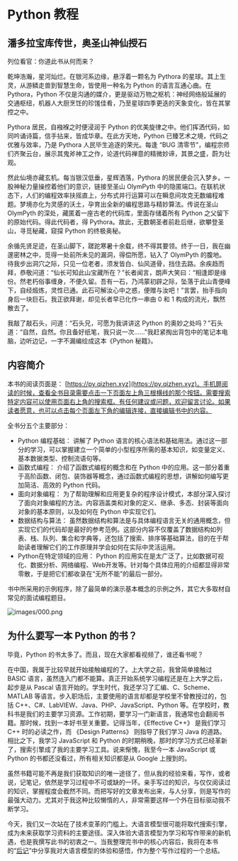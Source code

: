 # Python 教程

## 潘多拉宝库传世，奥圣山神仙授石

列位看官：你道此书从何而来？

乾坤浩瀚，星河灿烂。在银河系边缘，悬浮着一颗名为 Pythora 的星球。其上生灵，从游鳞走兽到智慧生命，皆使用一种名为 Python 的语言互通心曲。在 Pythora，Python 不仅是沟通的媒介，更是驱动万物之枢机：神经网络般延展的交通枢纽，机器人大厨烹饪的珍馐佳肴，乃至星球四季更迭的天象变化，皆在其掌控之中。

Pythora 居民，自襁褓之时便浸润于 Python 的优美旋律之中。他们挥洒代码，如同吟诵诗篇，信手拈来，皆成华章。在此方天地，Python 已臻艺术之境，代码之优雅与效率，乃是 Pythora 人民毕生追逐的荣光。每逢 “BUG 清零节”，编程宗师们齐聚云台，展示其鬼斧神工之作，论道代码禅意的精微妙谛，其景之盛，蔚为壮观。

然此仙境亦藏玄机。每当银汉低垂，星辉洒落，Pythora 的居民便会沉入梦乡。一股神秘力量操控着他们的意识，链接至圣山 OlymPyth 中的隐匿端口。在联机状态下，人们的编程效率扶摇直上，分布式并行运算可以在瞬息间攻克无数编程难题。梦境亦化为灵感的沃土，孕育出全新的编程思路与精妙算法。传说在圣山 OlymPyth 的深处，藏匿着一座古老的代码库，里面存储着所有 Python 之父留下的原始代码。得此代码者，得 Pythora。故此，无数朝圣者前赴后继，欲攀登圣山，寻觅秘藏，窥探 Python 的终极奥秘。

余循先贤足迹，在圣山脚下，蹉跎寒暑十余载，终不得其要领。终于一日，我在幽邃密林之中，觅得一处前所未见的漏洞，得偿所愿，钻入了 OlymPyth 的腹地。待我步出洞穴之际，只见一位老者，须发皆白、仙风道骨，挡住去路。余疾趋而拜，恭敬问道：“仙长可知此山宝藏所在？”长者闻言，朗声大笑曰：“相逢即是缘份。然老朽俗事缠身，不便久留。吾有一石，乃鸿蒙初辟之际，坠落于此山青便峰下，自经煅炼，灵性已通。此石可解汝心中之惑，便赠与汝吧！”言罢，抬手指向身后一块巨石。我正欲拜谢，却见长者早已化作一串由 0 和 1 构成的流光，飘然散去了。

我敲了敲石头，问道：“石头兄，可愿为我讲讲这 Python 的奥妙之处吗？”石头道：“自然，自然。你且备好纸笔，我只说一次......”我赶紧掏出背包中的笔记本电脑，边听边记，一字不漏编绘成这本《Python 秘籍》。


## 内容简介

本书的阅读页面是： [https://py.qizhen.xyz](https://py.qizhen.xyz)。手机屏阅读的时候，查看全书目录需要点击一下页面左上角三根横线的那个按钮。需要搜索特定内容可以使用页面右上角的搜索框。有任何建议或问题，欢迎留言讨论。如果读者愿意，也可以点击每个页面左下角的编辑连接，直接编辑书中的内容。

全书分五个主要部分：

* Python 编程基础： 讲解了 Python 语言的核心语法和基础用法。通过这一部分的学习，可以掌握建立一个简单的小型程序所需的基本知识，如变量定义、基本数据类型、控制流语句等。
* 函数式编程： 介绍了函数式编程的概念和在 Python 中的应用。这一部分着重于高阶函数、闭包、装饰器等概念，通过函数式编程的思想，讲解如何编写更加简洁、高效的 Python 代码。
* 面向对象编程： 为了帮助理解和应用更复杂的程序设计模式，本部分深入探讨了面向对象编程的方法。内容涵盖类和对象的定义、继承、多态、封装等面向对象的基本原则，以及如何在 Python 中实现它们。
* 数据结构与算法： 虽然数据结构和算法是与具体编程语言无关的通用概念，但实现它们的代码却是最好的参考范例。这部分内容不仅覆盖了数据结构如列表、栈、队列、集合和字典等，还包括了搜索、排序等基础算法，目的在于帮助读者理解它们的工作原理并学会如何在实际中灵活运用。
* Python在特定领域的应用： Python 的应用实在是太广泛了，比如数据可视化、数据分析、网络编程、Web开发等。针对每个具体应用的介绍都显得非常零散，于是把它们都收录在“无所不能”的最后一部分。

书中所采用的示例程序，除了最简单的演示基本概念的示例之外，其它大多取材自常见的面试编程题目。

![images/000.png](images/000.png)


## 为什么要写一本 Python 的书？

毕竟，Python 的书太多了。而且，现在大家都看视频了，谁还看书呢？

在中国，我属于比较早就开始接触编程的了。上大学之前，我曾简单接触过 BASIC 语言，虽然连入门都不能算。真正开始系统学习编程还是在上大学之后，起步是从 Pascal 语言开始的。学生时代，我还学习了汇编、C、Scheme、MATLAB 等语言。步入职场后，主要使用的语言却都是学校里不曾教授过的，包括 C++、C#、LabVIEW、Java、PHP、JavaScript、Python 等。在学校时，教科书是我们的主要学习资源。工作初期，要学习一门新语言，我通常也会翻阅书籍。那时候，找到一本好书至关重要。记得当年，《Effective C++》 是我们学习 C++ 时的必读之作，而 《Design Patterns》 则指导了我们学习 Java 的道路。相比之下，我学习 JavaScript 和 Python 的时期稍晚，那时的学习方式已经革新了，搜索引擎成了我的主要学习工具。说来惭愧，我至今一本 JavaScript 或 Python 的书都还没看过，所有相关知识都是从 Google 上搜到的。

虽然书籍可能不再是我们获取知识的唯一途径了，但从我的经验来看，写作，或者说，记笔记，依然是学习过程中不可或缺的一环。亲手写过的知识，与仅仅阅读过的知识，掌握程度会截然不同。而把写好的文章发布出来，与人分享，则是写作的最强大动力。尤其对于我这种比较懒惰的人，非常需要这样一个外在目标驱动我不断学习。

今天，我们又一次站在了技术变革的门槛上。大语言模型很可能将取代搜索引擎，成为未来获取学习资料的主要途径。深入体验大语言模型为学习和写作带来的新机遇，也是我撰写此书的初衷之一。当我整理完书中的核心内容后，我将在本书的“[后记](epilogue)”中分享我对大语言模型的体验和感悟，作为整个写作过程的一个总结。

